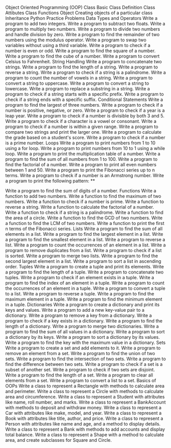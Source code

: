 Object Oriented Programming (OOP)
Class
Basic Class Definition
Class Attibutes
Class Functions
Object
Creating objects of a particular class
Inheritance
Python Practice Problems
Data Types and Operators
Write a program to add two integers.
Write a program to subtract two floats.
Write a program to multiply two numbers.
Write a program to divide two numbers and handle division by zero.
Write a program to find the remainder of two numbers using the modulus operator.
Write a program to swap two variables without using a third variable.
Write a program to check if a number is even or odd.
Write a program to find the square of a number.
Write a program to find the cube of a number.
Write a program to convert Celsius to Fahrenheit.
String Handling
Write a program to concatenate two strings.
Write a program to find the length of a string.
Write a program to reverse a string.
Write a program to check if a string is a palindrome.
Write a program to count the number of vowels in a string.
Write a program to convert a string to uppercase.
Write a program to convert a string to lowercase.
Write a program to replace a substring in a string.
Write a program to check if a string starts with a specific prefix.
Write a program to check if a string ends with a specific suffix.
Conditional Statements
Write a program to find the largest of three numbers.
Write a program to check if a number is positive, negative, or zero.
Write a program to check if a year is a leap year.
Write a program to check if a number is divisible by both 3 and 5.
Write a program to check if a character is a vowel or consonant.
Write a program to check if a number is within a given range.
Write a program to compare two strings and print the larger one.
Write a program to calculate the grade based on a student's score.
Write a program to check if a number is a prime number.
Loops
Write a program to print numbers from 1 to 10 using a for loop.
Write a program to print numbers from 10 to 1 using a while loop.
Write a program to print the multiplication table of a number.
Write a program to find the sum of all numbers from 1 to 100.
Write a program to find the factorial of a number.
Write a program to print all even numbers between 1 and 50.
Write a program to print the Fibonacci series up to n terms.
Write a program to check if a number is an Armstrong number.
Write a program to print the following pattern:
**

Write a program to find the sum of digits of a number.
Functions
Write a function to add two numbers.
Write a function to find the maximum of two numbers.
Write a function to check if a number is prime.
Write a function to reverse a string.
Write a function to calculate the factorial of a number.
Write a function to check if a string is a palindrome.
Write a function to find the area of a circle.
Write a function to find the GCD of two numbers.
Write a function to find the LCM of two numbers.
Write a function to print the first n terms of the Fibonacci series.
Lists
Write a program to find the sum of all elements in a list.
Write a program to find the largest element in a list.
Write a program to find the smallest element in a list.
Write a program to reverse a list.
Write a program to count the occurrences of an element in a list.
Write a program to remove duplicates from a list.
Write a program to check if a list is sorted.
Write a program to merge two lists.
Write a program to find the second largest element in a list.
Write a program to sort a list in ascending order.
Tuples
Write a program to create a tuple and print its elements.
Write a program to find the length of a tuple.
Write a program to concatenate two tuples.
Write a program to check if an element exists in a tuple.
Write a program to find the index of an element in a tuple.
Write a program to count the occurrences of an element in a tuple.
Write a program to convert a tuple to a list.
Write a program to reverse a tuple.
Write a program to find the maximum element in a tuple.
Write a program to find the minimum element in a tuple.
Dictionaries
Write a program to create a dictionary and print its keys and values.
Write a program to add a new key-value pair to a dictionary.
Write a program to remove a key from a dictionary.
Write a program to check if a key exists in a dictionary.
Write a program to find the length of a dictionary.
Write a program to merge two dictionaries.
Write a program to find the sum of all values in a dictionary.
Write a program to sort a dictionary by its keys.
Write a program to sort a dictionary by its values.
Write a program to find the key with the maximum value in a dictionary.
Sets
Write a program to create a set and add elements to it.
Write a program to remove an element from a set.
Write a program to find the union of two sets.
Write a program to find the intersection of two sets.
Write a program to find the difference between two sets.
Write a program to check if a set is a subset of another set.
Write a program to check if two sets are disjoint.
Write a program to find the length of a set.
Write a program to clear all elements from a set.
Write a program to convert a list to a set.
Basics of OOPs
Write a class to represent a Rectangle with methods to calculate area and perimeter.
Write a class to represent a Circle with methods to calculate area and circumference.
Write a class to represent a Student with attributes like name, roll number, and marks.
Write a class to represent a BankAccount with methods to deposit and withdraw money.
Write a class to represent a Car with attributes like make, model, and year.
Write a class to represent a Book with attributes like title, author, and price.
Write a class to represent a Person with attributes like name and age, and a method to display details.
Write a class to represent a Bank with methods to add accounts and display total balance.
Write a class to represent a Shape with a method to calculate area, and create subclasses for Square and Circle.
